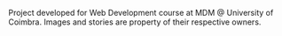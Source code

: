 Project developed for Web Development course at MDM @ University of Coimbra.
Images and stories are property of their respective owners.
